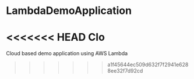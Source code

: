 # LambdaDemoApplication
<<<<<<< HEAD
Clo
=======
Cloud based demo application using AWS Lambda
>>>>>>> a1f45644ec509d632f7f2941e6288ee32f7d92cd
